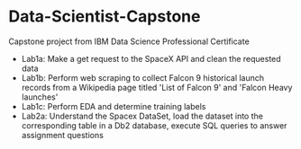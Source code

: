 # Data-Scientist-Capstone
Capstone project from IBM Data Science Professional Certificate

- Lab1a: Make a get request to the SpaceX API and clean the requested data
- Lab1b: Perform web scraping to collect Falcon 9 historical launch records from a Wikipedia page titled 'List of Falcon 9' and 'Falcon Heavy launches'
- Lab1c: Perform EDA and determine training labels
- Lab2a: Understand the Spacex DataSet, load the dataset into the corresponding table in a Db2 database, execute SQL queries to answer assignment questions 

